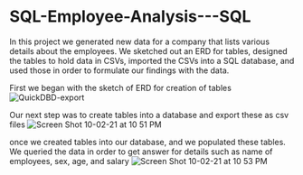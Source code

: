 # SQL-Employee-Analysis---SQL

In this project we generated new data for a company that lists various details about the employees. We sketched out an ERD for tables, designed the tables to hold data in CSVs, imported the CSVs into a SQL database, and used those in order to formulate our findings with the data.

First we began with the sketch of ERD for creation of tables
![QuickDBD-export](https://user-images.githubusercontent.com/79889633/135738760-4c17e616-f564-4562-bfbe-d61fe2c09317.png)

Our next step was to create tables into a database and export these as csv files
![Screen Shot 10-02-21 at 10 51 PM](https://user-images.githubusercontent.com/79889633/135738909-76ef9ad5-a73d-4f4b-8a4d-2c9f60b32590.PNG)

once we created tables into our database, and we populated these tables. We queried the data in order to get answer for details such as name of employees, sex, age, and salary
![Screen Shot 10-02-21 at 10 53 PM](https://user-images.githubusercontent.com/79889633/135739009-663716df-dda2-41e1-b569-b3cbbf0760dc.PNG)
